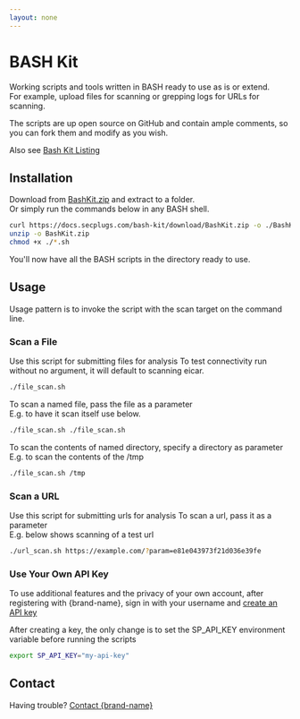 ```yaml
---
layout: none
---
```

# BASH Kit
Working scripts and tools written in BASH ready to use as is or extend.  
For example, upload files for scanning or grepping logs for URLs for scanning. 
  
The scripts are up open source on GitHub and contain ample comments, so you can fork them and modify as you wish.

Also see [Bash Kit Listing](/plugin-list/plugin-secplugs-bash-kit)

## Installation
Download from [BashKit.zip](https://docs.secplugs.com/bash-kit/download/BashKit.zip) and extract to a folder.  
Or simply run the commands below in any BASH shell.
```bash
curl https://docs.secplugs.com/bash-kit/download/BashKit.zip -o ./BashKit.zip
unzip -o BashKit.zip
chmod +x ./*.sh
```
You'll now have all the BASH scripts in the directory ready to use.

## Usage
Usage pattern is to invoke the script with the scan target on the command line.

### Scan a File
Use this script for submitting files for analysis
To test connectivity run without no argument, it will default to scanning eicar.  
```bash
./file_scan.sh
```
To scan a named file, pass the file as a parameter  
E.g. to have it scan itself use below.
```bash
./file_scan.sh ./file_scan.sh
```
To scan the contents of named directory, specify a directory as parameter
E.g. to scan the contents of the /tmp
```bash
./file_scan.sh /tmp
```

### Scan a URL
Use this script for submitting urls for analysis
To scan a url, pass it as a parameter  
E.g. below shows scanning of a test url
```bash
./url_scan.sh https://example.com/?param=e81e043973f21d036e39fe
```

### Use Your Own API Key
To use additional features and the privacy of your own account, after registering with {brand-name}, sign in with your username and [create an API key](docs?doc=docs/HowTo/CreateKey) 

After creating a key, the only change is to set the SP_API_KEY environment variable before running the scripts

```bash
export SP_API_KEY="my-api-key"
```

## Contact
Having trouble? [Contact {brand-name} ](https://{brand-root-domain}/contacts)